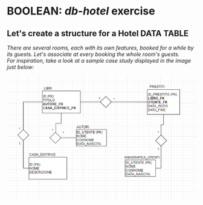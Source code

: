 **BOOLEAN**: *db-hotel* exercise
================================
Let's create a structure for a Hotel DATA TABLE
--------------------------------------------------------------

*There are several rooms, each with its own features, booked for a while by its guests.
Let's associate at every booking the whole room's guests.  
For inspiration, take a look at a sample case study displayed in the image just below:*

![Image](img/sample.png "icon")
